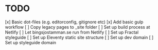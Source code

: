 # TODO

[x] Basic dot-files (e.g. editorconfig, gitignore etc)
[x] Add basic gulp workflow
[ ] Copy legacy pages to _site folder
[ ] Set up build process at Netlify
[ ] Let bingsjostamman.se run from Netlify
[ ] Set up Fractal styleguide
[ ] Set up Eleventy static site structure
[ ] Set up dev domain
[ ] Set up styleguide domain





